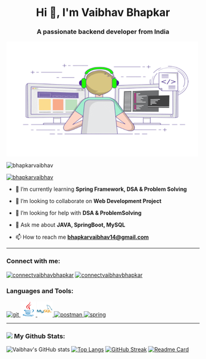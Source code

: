 <h1 align="center">Hi 👋, I'm Vaibhav Bhapkar</h1>
<h3 align="center">A passionate backend developer from India</h3>

<!-- GIF -->
<img align="center" height="300" width="500" src="https://raw.githubusercontent.com/mikonoid/mikonoid/main/images/gifs/coder3.gif" />


<p align="left"> <img src="https://komarev.com/ghpvc/?username=bhapkarvaibhav&label=Profile%20views&color=0e75b6&style=flat" alt="bhapkarvaibhav" /> </p>
<p align="left"> <a href="https://github.com/ryo-ma/github-profile-trophy"><img src="https://github-profile-trophy.vercel.app/?username=bhapkarvaibhav" alt="bhapkarvaibhav" /></a> </p>

- 🌱 I’m currently learning **Spring Framework, DSA & Problem Solving**

- 👯 I’m looking to collaborate on **Web Development Project**

- 🤝 I’m looking for help with **DSA & ProblemSolving**

- 💬 Ask me about **JAVA, SpringBoot, MySQL**

- 📫 How to reach me **bhapkarvaibhav14@gmail.com**
---
<!-- ConnectWithMe -->
<h3 align="left">Connect with me:</h3>
<p align="left">
<a href="https://linkedin.com/in/connectvaibhavbhapkar" target="blank"><img align="center" src="https://raw.githubusercontent.com/rahuldkjain/github-profile-readme-generator/master/src/images/icons/Social/linked-in-alt.svg" alt="connectvaibhavbhapkar" height="30" width="40" /></a>
<a href="mailto:bhapkarvaibhav14@gmail.com" target="blank"><img align="center" src="https://images.icon-icons.com/2631/PNG/512/gmail_new_logo_icon_159149.png" alt="connectvaibhavbhapkar" height="30" width="40" /></a>
</p>

<!--Languages and Tools -->
<h3 align="left">Languages and Tools:</h3>
<p align="left">
  <a href="https://git-scm.com/" target="_blank" rel="noreferrer"> <img src="https://www.vectorlogo.zone/logos/git-scm/git-scm-icon.svg" alt="git" width="40" height="40"/> </a>
  <a href="https://www.java.com" target="_blank" rel="noreferrer"> <img src="https://raw.githubusercontent.com/devicons/devicon/master/icons/java/java-original.svg" alt="java" width="40" height="40"/> </a>
  <a href="https://www.mysql.com/" target="_blank" rel="noreferrer"> <img src="https://raw.githubusercontent.com/devicons/devicon/master/icons/mysql/mysql-original-wordmark.svg" alt="mysql" width="40" height="40"/> </a>
  <a href="https://www.postman.com/" target="_blank" rel="noreferrer"> <img src="https://www.vectorlogo.zone/logos/getpostman/getpostman-ar21.svg" alt="postman" width="100" height="40"/> </a>
  <a href="https://spring.io/" target="_blank" rel="noreferrer"> <img src="https://www.vectorlogo.zone/logos/springio/springio-icon.svg" alt="spring" width="40" height="40"/> </a>
</p>


---

<!-- MyGitHub Stats Live -->
### <img src='https://media1.giphy.com/media/du3J3cXyzhj75IOgvA/giphy.gif?cid=ecf05e47x2g034i9pzwtzzsd3xgg2w9nr94t4tflbbgo3008&rid=giphy.gif' width='25' /> My Github Stats:
![Vaibhav's GitHub stats](https://github-readme-stats.vercel.app/api?username=bhapkarvaibhav&theme=transparent&show_icons=true)
[![Top Langs](https://github-readme-stats.vercel.app/api/top-langs/?username=bhapkarvaibhav&layout=compact&theme=transparent&show_icons=true)](https://github.com/anuraghazra/github-readme-stats)
[![GitHub Streak](https://github-readme-streak-stats.herokuapp.com/?user=bhapkarvaibhav&theme=transparent)](https://git.io/streak-stats)
[![Readme Card](https://github-readme-stats.vercel.app/api/pin/?username=bhapkarvaibhav&repo=bhapkarvaibhav)](https://github.com/bhapkarvaibhav/bhapkarvaibhav)
<!-- MyGitHub Stats Live -->



<!--- MyGithub stats commented >
<h3 align="left">My GitHub Stats:</h3>
<p><img align="left" src="https://github-readme-stats.vercel.app/api/top-langs?username=bhapkarvaibhav&show_icons=true&locale=en&layout=compact" alt="bhapkarvaibhav" /></p>
<p>&nbsp;<img align="center" src="https://github-readme-stats.vercel.app/api?username=bhapkarvaibhav&show_icons=true&locale=en" alt="bhapkarvaibhav" /></p>
<p><img align="center" src="https://github-readme-streak-stats.herokuapp.com/?user=bhapkarvaibhav&" alt="bhapkarvaibhav" /></p>
<!--- MyGithub stats commented >
